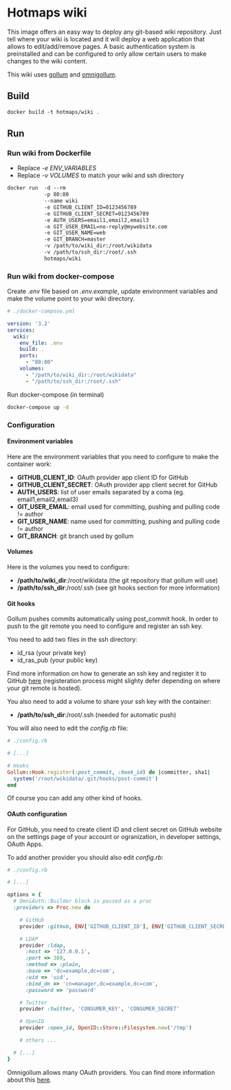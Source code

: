# Hotmaps wiki

This image offers an easy way to deploy any git-based wiki repository.
Just tell where your wiki is located and it will deploy a web application that allows to edit/add/remove pages. A basic authentication system is preinstalled and can be configured to only allow certain users to make changes to the wiki content.

This wiki uses [gollum](https://github.com/gollum/gollum) and [omnigollum](https://github.com/arr2036/omnigollum).

## Build

``` Dockerfile
docker build -t hotmaps/wiki .
```

## Run

### Run wiki from Dockerfile

- Replace *-e ENV_VARIABLES*
- Replace *-v VOLUMES* to match your wiki and ssh directory

``` Dockerfile
docker run  -d --rm
            -p 80:80
            --name wiki
            -e GITHUB_CLIENT_ID=0123456789
            -e GITHUB_CLIENT_SECRET=0123456789
            -e AUTH_USERS=email1,email2,email3
            -e GIT_USER_EMAIL=no-reply@mywebsite.com
            -e GIT_USER_NAME=web
            -e GIT_BRANCH=master
            -v /path/to/wiki_dir:/root/wikidata
            -v /path/to/ssh_dir:/root/.ssh
            hotmaps/wiki
```

### Run wiki from docker-compose

Create *.env* file based on *.env.example*, update environment variables and make the volume point to your wiki directory.

``` yaml
# ./docker-compose.yml

version: '3.2'
services:
  wiki:
    env_file: .env
    build: .
    ports:
      - "80:80"
    volumes:
      - "/path/to/wiki_dir:/root/wikidata"
      - "/path/to/ssh_dir:/root/.ssh"
```

Run docker-compose (in terminal)

``` bash
docker-compose up -d
```

### Configuration

#### Environment variables

Here are the environment variables that you need to configure to make the container work:

- **GITHUB_CLIENT_ID**: OAuth provider app client ID for GitHub
- **GITHUB_CLIENT_SECRET**: OAuth provider app client secret for GitHub
- **AUTH_USERS**: list of user emails separated by a coma (eg. email1,email2,email3)
- **GIT_USER_EMAIL**: email used for committing, pushing and pulling code != author
- **GIT_USER_NAME**: name used for committing, pushing and pulling code != author
- **GIT_BRANCH**: git branch used by gollum

#### Volumes

Here is the volumes you need to configure:

- **/path/to/wiki_dir**:/root/wikidata (the git repository that gollum will use)
- **/path/to/ssh_dir**:/root/.ssh (see git hooks section for more information)

#### Git hooks

Gollum pushes commits automatically using post_commit hook.
In order to push to the git remote you need to configure and register an ssh key.

You need to add two files in the ssh directory:

- id_rsa (your private key)
- id_ras_pub (your public key)

Find more information on how to generate an ssh key and register it to GitHub [here](https://help.github.com/en/github/authenticating-to-github/connecting-to-github-with-ssh) (registeration process might slighty defer depending on where your git remote is hosted).

You also need to add a volume to share your ssh key with the container:

- **/path/to/ssh_dir**:/root/.ssh (needed for automatic push)

You will also need to edit the *config.rb* file:

``` ruby
# ./config.rb

# [...]

# Hooks
Gollum::Hook.register(:post_commit, :hook_id) do |committer, sha1|
  system('/root/wikidata/.git/hooks/post-commit')
end
```

Of course you can add any other kind of hooks.

#### OAuth configuration

For GitHub, you need to create client ID and client secret on GitHub website on the settings page of your account or ogranization, in developer settings, OAuth Apps.

To add another provider you should also edit *config.rb*:

``` ruby
# ./config.rb

# [...]

options = {
  # OmniAuth::Builder block is passed as a proc
  :providers => Proc.new do

    # GitHub
    provider :github, ENV['GITHUB_CLIENT_ID'], ENV['GITHUB_CLIENT_SECRET'],

    # LDAP
    provider :ldap,
      :host => '127.0.0.1',
      :port => 389,
      :method => :plain,
      :base => 'dc=example,dc=com',
      :uid => 'uid',
      :bind_dn => 'cn=manager,dc=example,dc=com',
      :password => 'password'

    # Twitter
    provider :twitter, 'CONSUMER_KEY', 'CONSUMER_SECRET'

    # OpenID
    provider :open_id, OpenID::Store::Filesystem.new('/tmp')  

    # others ...

  # [...]
}
```

Omnigollum allows many OAuth providers. You can find more information about this [here](https://github.com/arr2036/omnigollum).
